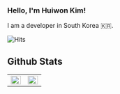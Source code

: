 ### Hello, I'm Huiwon Kim!
I am a developer in South Korea 🇰🇷.

![Hits](https://hits.seeyoufarm.com/api/count/incr/badge.svg?url=https%3A%2F%2Fgithub.com%2Fhu1won&count_bg=%239C9C98&title_bg=%23555555&icon=github.svg&icon_color=%23EFEFEF&title=visit&edge_flat=true)

## Github Stats  
<table><tr><td valign="top" width="50%">

<img src="https://github-readme-stats.vercel.app/api?username=hu1won&include_all_commits=true&title_color=000000&show_icons=true&count_private=true&hide_border=true" align="left" style="width: 100%" />

</td><td valign="top" width="50%">

<img src="https://github-readme-stats.vercel.app/api/top-langs/?username=hu1won&count_private=true&langs_count=6&text_color=000000&hide_border=true&layout=compact" align="left" style="width: 100%" />

</td></tr></table>  

<br/>   

<!-- ### Programming Languages
  <img alt="Java" src="https://img.shields.io/badge/java-%23ED8B00.svg?&style=for-the-badge&logo=java&logoColor=white"/></a>
  <img alt="Kotlin" src="https://img.shields.io/badge/kotlin-%230095D5.svg?&style=for-the-badge&logo=kotlin&logoColor=white"/></a>
  <img alt="Python" src="https://img.shields.io/badge/python-%2314354C.svg?&style=for-the-badge&logo=python&logoColor=white"/></a>
  <img alt="R" src="https://img.shields.io/badge/r-%23276DC3.svg?&style=for-the-badge&logo=r&logoColor=white"/></a>
  <img alt="JavaScript" src="https://img.shields.io/badge/javascript-%23323330.svg?&style=for-the-badge&logo=javascript&logoColor=%23F7DF1E"/></a>
  <img src="https://img.shields.io/badge/html5-%23E34F26.svg?&style=for-the-badge&logo=html5&logoColor=white"/></a>
  <img alt="CSS3" src="https://img.shields.io/badge/css3-%231572B6.svg?&style=for-the-badge&logo=css3&logoColor=white"/></a>
<br/>
### Frameworks and libraries
  <img alt="OpenCV" src="https://img.shields.io/badge/opencv-%23white.svg?&style=for-the-badge&logo=opencv&logoColor=white"/></a>
  <img alt="Django" src="https://img.shields.io/badge/django-%23092E20.svg?&style=for-the-badge&logo=django&logoColor=white"/></a>
  <img alt="Spring" src="https://img.shields.io/badge/spring-%236DB33F.svg?&style=for-the-badge&logo=spring&logoColor=white"/></a>
  <img alt="Bootstrap" src="https://img.shields.io/badge/bootstrap-%23563D7C.svg?&style=for-the-badge&logo=bootstrap&logoColor=white"/></a>
  <img alt="React" src="https://img.shields.io/badge/react-%2320232a.svg?&style=for-the-badge&logo=react&logoColor=%2361DAFB"/></a> -->
  
<!--
### Experience
- **test** - test *(Jan 2021 ~)*
- **test** - test *(Jan 2020 - Jul 2020)*
- **test** - test *(2019-2020)*  
<br/> --!>

<!--
**hu1won/hu1won** is a ✨ _special_ ✨ repository because its `README.md` (this file) appears on your GitHub profile.


